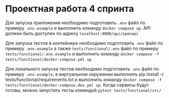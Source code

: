 # Проектная работа 4 спринта

Для запуска приложения необходимо подготовить `.env` файл по примеру `.env.example` и выполнить команду `docker compose up`.
API должен быть доступен по адресу `localhost:8000/api/openapi`


Для запуска тестов в контейнере необходимо подготовить `.env` файл по примеру `.env.example` а также `tests/functional/.env` файл по примеру `tests/functional/.env.example` и выполнить команду `docker compose -f tests/functional/docker-compose.yml up`.

Для локального запуска тестов необходимо подготовить `.env` файл по примеру `.env.example`, в виртуальном окружении выполнить pip install -r tests/functional/requirements.txt и выполнить команду `docker compose -f tests/functional/docker-compose.dev.yml up`. Когда сервисы будут готовы, можно запустить тесты командой `pytest tests/functional/src/`
